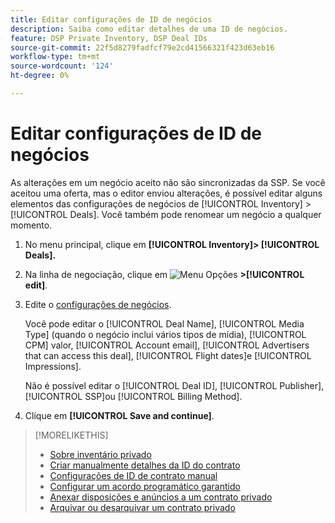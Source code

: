 ```yaml
---
title: Editar configurações de ID de negócios
description: Saiba como editar detalhes de uma ID de negócios.
feature: DSP Private Inventory, DSP Deal IDs
source-git-commit: 22f5d8279fadfcf79e2cd41566321f423d63eb16
workflow-type: tm+mt
source-wordcount: '124'
ht-degree: 0%

---
```


# Editar configurações de ID de negócios

As alterações em um negócio aceito não são sincronizadas da SSP. Se você aceitou uma oferta, mas o editor enviou alterações, é possível editar alguns elementos das configurações de negócios de [!UICONTROL Inventory] > [!UICONTROL Deals]. Você também pode renomear um negócio a qualquer momento.

1. No menu principal, clique em **[!UICONTROL Inventory]> [!UICONTROL Deals].**

1. Na linha de negociação, clique em  ![Menu Opções](/help/dsp/assets/options-menu.png) **>[!UICONTROL edit]**.

1. Edite o [configurações de negócios](deal-id-settings.md).

   Você pode editar o [!UICONTROL Deal Name], [!UICONTROL Media Type] (quando o negócio inclui vários tipos de mídia), [!UICONTROL CPM] valor, [!UICONTROL Account email], [!UICONTROL Advertisers that can access this deal], [!UICONTROL Flight dates]e [!UICONTROL Impressions].

   Não é possível editar o [!UICONTROL Deal ID], [!UICONTROL Publisher], [!UICONTROL SSP]ou [!UICONTROL Billing Method].

1. Clique em **[!UICONTROL Save and continue]**.

>[!MORELIKETHIS]
>
>* [Sobre inventário privado](private-inventory-about.md)
>* [Criar manualmente detalhes da ID do contrato](deal-id-create.md)
>* [Configurações de ID de contrato manual](deal-id-settings.md)
>* [Configurar um acordo programático garantido](programmatic-guaranteed-set-up.md)
>* [Anexar disposições e anúncios a um contrato privado](/help/dsp/inventory/deal-id-attach-placements.md)
>* [Arquivar ou desarquivar um contrato privado](/help/dsp/inventory/private-deal-archive-unarchive.md)

